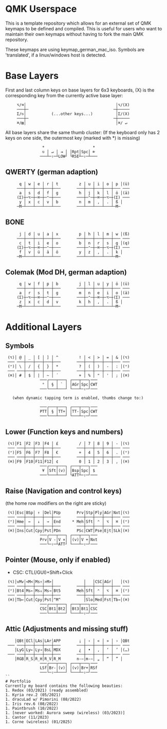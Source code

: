 # QMK Userspace

This is a template repository which allows for an external set of QMK keymaps to be defined and compiled. This is useful for users who want to maintain their own keymaps without having to fork the main QMK repository.

These keymaps are using keymap_german_mac_iso.
Symbols are 'translated', if a linux/windows host is detected.

# Base Layers
First and last column keys on base layers for 6x3 keyboards,
(X) is the corresponding key from the currently active base layer:
```
     ⌥/⌫│                                       │⌥/(X)
     ───┼─                                     ─┼─────
     Σ/⎋│           (...other keys...)          │Σ/(X)
     ───┼─                                     ─┼─────
     ⌘/▤│                                       │⌘/ ↵
```

All base layers share the same thumb cluster:
(If the keyboard only has 2 keys on one side, the outermost key (marked with *) is missing)
```
                *                     *
                ⎋ │ ↵ │ ⇥ │ │Rpt│Spc│ ⌦
               ───┴─⇧─┴LOW┘ └RSE┴─⇧─┴───
```

## QWERTY (german adaption)
```
      q │ w │ e │ r │ t         z │ u │ i │ o │ p │(ü)
     ───┼───┼───┼───┼───       ───┼───┼───┼───┼─── ───
      a │ s │ d │ f │ g         h │ j │ k │ l │ ö │(ä)
     (Σ)┼─⌥─┼─⌘─┼─⌃─┼───       ───┼─⌃─┼─⌘─┼─⌥─┼(Σ) ───
      y │ x │ c │ v │ b         n │ m │ , │ . │ ß │
     ─M─┴───┴───┴───┴───       ───┴───┴───┴───┴─M─
```

## BONE
```
      j │ d │ u │ a │ x         p │ h │ l │ m │ w │(ß)
     ───┼───┼───┼───┼───       ───┼───┼───┼───┼─── ───
      c │ t │ i │ e │ o         b │ n │ r │ s │ g │(q)
     (Σ)┼─⌥─┼─⌘─┼─⌃─┼───       ───┼─⌃─┼─⌘─┼─⌥─┼(Σ) ───
      f │ v │ ü │ ä │ ö         y │ z │ , │ . │ k │
     ─M─┴───┴───┴───┴───       ───┴───┴───┴───┴─M─
```

## Colemak (Mod DH, german adaption)
```
      q │ w │ f │ p │ b         j │ l │ u │ y │ ö │(ü)
     ───┼───┼───┼───┼───       ───┼───┼───┼───┼─── ───
      a │ r │ s │ t │ g         m │ n │ e │ i │ o │(ä)
     (Σ)┼─⌥─┼─⌘─┼─⌃─┼───       ───┼─⌃─┼─⌘─┼─⌥─┼(Σ) ───
      z │ x │ c │ d │ v         k │ h │ , │ . │ ß │
     ─M─┴───┴───┴───┴───       ───┴───┴───┴───┴─M─
```

# Additional Layers

## Symbols
```
 (⌥)│ @ │ _ │ [ │ ] │ ^         ! │ < │ > │ = │ & │(⌥)
 ─── ───┼───┼───┼───┼───       ───┼───┼───┼───┼─── ───
 (⌃)│ \ │ / │ { │ } │ *         ? │ ( │ ) │ - │ : │(⌃)
 ─── ───┼───┼───┼───┼───       ───┼───┼───┼───┼─── ───
 (⌘)│ # │ $ │ | │ ~ │ ´         + │ % │ " │ ' │ ; │(⌘)
               ───┌───┬───┐ ┌───┬───┐───
                ° │ § │ ` │ │AGr│Spc│CWT
               ───└───┴───┘ └───┴─⇧─┘───
```
       (when dynamic tapping term is enabled, thumbs change to:)
```
               ───┌───┬───┐ ┌───┬───┐───
               PTT│ § │TT+│ │TT-│Spc│CWT
               ───└───┴───┘ └───┴─⇧─┘───
```

## Lower (Function keys and numbers)
```
 (⌥)│F1 │F2 │F3 │F4 │ £         / │ 7 │ 8 │ 9 │ - │(⌥)
 ─── ───┼───┼───┼───┼───       ───┼───┼───┼───┼─── ───
 (⌃)│F5 │F6 │F7 │F8 │ €         + │ 4 │ 5 │ 6 │ . │(⌃)
 ─── ───┼───┼───┼───┼───       ───┼───┼───┼───┼─── ───
 (⌘)│F9 │F10│F11│F12│ ¢         0 │ 1 │ 2 │ 3 │ , │(⌘)
               ───┌───┬───┐ ┌───┬───┐───
                ¥ │Sft│(v)│ │Bsp│Spc│ $
               ───└───┴───┘ └ATT┴─⇧─┘───
```

## Raise (Navigation and control keys)
(the home row modifiers on the right are sticky)
```
 (⌥)│Esc│BSp│ ↑ │Del│PUp       Prv│Stp│Ply│AGr│Nxt│(⌥)
 ─── ───┼───┼───┼───┼───       ───┼───┼───┼───┼─── ───
 (⌃)│Hme│ ← │ ↓ │ → │End     * Meh│Sft│ ⌃ │ ⌥ │ ⌘ │(⌃)
 ─── ───┼───┼───┼───┼───       ───┼───┼───┼───┼─── ───
 (⌘)│Ins│Cut│Cpy│Pst│PDn       PSc│CWT│Pse│Ejt│SLk│(⌘)
               ───┌───┬───┐ ┌───┬───┐───
               Prv│V -│V ×│ │(v)│V +│Nxt
               ───└─⇧─┴ATT┘ └───┴─⇧─┘───
```

## Pointer (Mouse, only if enabled)
* CSC: CTL(/GUI)+Shift+Click
```
 (⌥)│vMv│<M<│Ms↑│>M>│             │   │CSC│AGr│   │(⌥)
 ─── ───┼───┼───┼───┼───       ───┼───┼───┼───┼─── ───
 (⌃)│Bt4│Ms←│Ms↓│Ms→│Bt5       Meh│Sft│ ⌃ │ ⌥ │ ⌘ │(⌃)
 ─── ───┼───┼───┼───┼───       ───┼───┼───┼───┼─── ───
 (⌘)│Tb←│Cut│Cpy│Pst│^M^          │Slo│Med│Fst│Tb→│(⌘)
               ───┌───┬───┐ ┌───┬───┐───
               CSC│Bt1│Bt2│ │Bt3│Bt1│CSC
               ───└───┴───┘ └───┴─⇧─┘───
```

## Attic (Adjustments and missing stuff)
```
    │QBt│ECl│LAs│LAr│APP        ¡ │ ‹ │ « │ » │ › │QBt
 ─── ───┼───┼───┼───┼───       ───┼───┼───┼───┼─── ───
    │LyG│Ly←│Ly→│BsL│MDX        ¿ │ • │ ‚ │ ‘ │ ’ │(…)
 ─── ───┼───┼───┼───┼───       ───┼───┼───┼───┼─── ───
    │RGB│R_S│R_H│R_V│R_M       n-–│m-—│ „ │ “ │ ” │
               ───┌───┬───┐ ┌───┬───┐───
               LSf│Br-│(v)│ │(v)│Br+│RSf
               ───└─⇧─┴───┘ └───┴─⇧─┘───
``
# Portfolio
Currently my board contains the following beauties:
1. Redox (03/2021) (ready assembled)
1. Kyria rev.2 (05/2021)
1. dracuLad w/ Pimorini (08/2022)
1. Iris rev.6 (08/2022)
1. Paintbrush (10/2022)
1. [never worked: Aurora sweep (wireless) (03/2023)]
1. Cantor (11/2023)
1. Corne (wireless) (01/2025)

